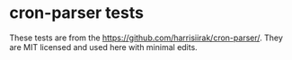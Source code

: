 # cron-parser tests

These tests are from the https://github.com/harrisiirak/cron-parser/.
They are MIT licensed and used here with minimal edits.

